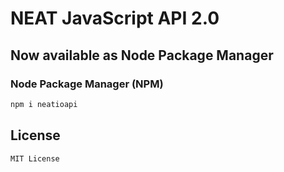 # NEAT JavaScript API 2.0

## Now available as Node Package Manager

### Node Package Manager (NPM)

```bash
npm i neatioapi
```
## License
```
MIT License
